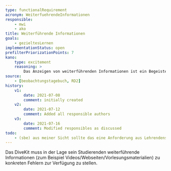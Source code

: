 ```yaml
---
type: functionalRequirement
acronym: WeiterfuehrendeInformationen
responsible:
    - mwi
    - ako
title: Weiterführende Informationen
goals:
    - gezieltesLernen
implementationStatus: open
prefilterPriorizationPoints: 7
kano:
    type: excitement
    reasoning: >
        Das Anzeigen von weiterführenden Informationen ist ein Begeisterungsmerkmal, da dieses für die grundlegende Funktionalität nicht erforderlich ist. Jedoch würde eine Bündlung der Informationen für die Nutzer von Vorteil sein und mit großer Wahrscheinlichkeit erfreuen.
source:
    - [beobachtungstagebuch, RD2]
history:
    v1:
        date: 2021-07-08
        comment: initially created
    v2:
        date: 2021-07-12
        comment: Added all responsible authors
    v3:
        date: 2021-07-16
        comment: Modified responsibles as discussed
todo:
    - (sbe) aus meiner Sicht sollte das eine Anforderung aus Lehrendensicht sein - DiveKit muss eine Möglichkeit bieten, solche Verlinkungen einfach in den Test-Messages unterzubringen. Bitte Formulierung nochmal anschauen und auch eine kurze Begründung liefern. 
---
```


Das DiveKit muss in der Lage sein Studierenden weiterführende Informationen (zum Beispiel Videos/Webseiten/Vorlesungsmaterialien) zu konkreten Fehlern zur Verfügung zu stellen.

